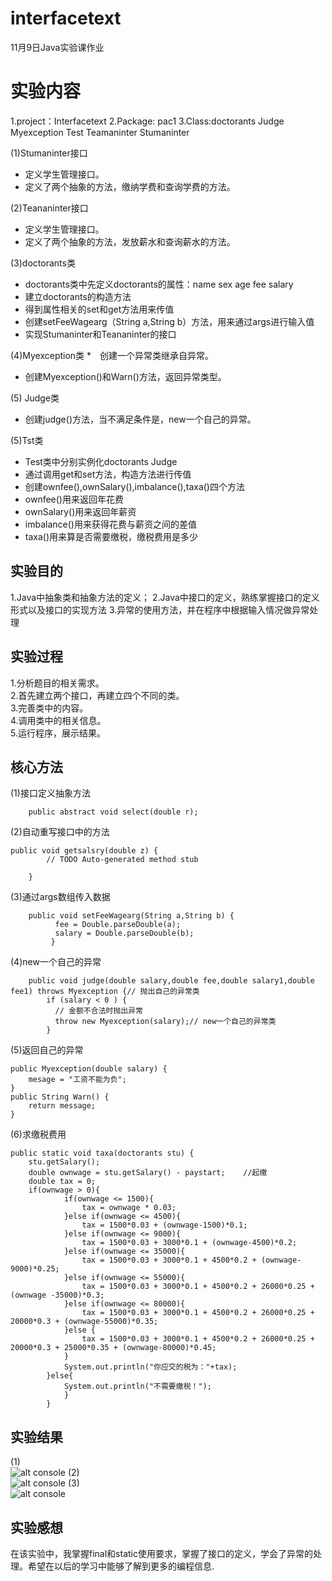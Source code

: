 # interfacetext
11月9日Java实验课作业
# 实验内容
1.project：Interfacetext 
2.Package: pac1
3.Class:doctorants   Judge   Myexception   Test    Teamaninter  Stumaninter

(1)Stumaninter接口
* 定义学生管理接口。   
* 定义了两个抽象的方法，缴纳学费和查询学费的方法。  

(2)Teananinter接口
* 定义学生管理接口。     
* 定义了两个抽象的方法，发放薪水和查询薪水的方法。       

(3)doctorants类  
* doctorants类中先定义doctorants的属性：name sex age fee salary
* 建立doctorants的构造方法
* 得到属性相关的set和get方法用来传值
* 创建setFeeWagearg（String a,String b）方法，用来通过args进行输入值
* 实现Stumaninter和Teananinter的接口 

(4)Myexception类
*　创建一个异常类继承自异常。
*  创建Myexception()和Warn()方法，返回异常类型。

(5) Judge类
* 创建judge()方法，当不满足条件是，new一个自己的异常。    

(5)Tst类   
* Test类中分别实例化doctorants  Judge  
* 通过调用get和set方法，构造方法进行传值   
* 创建ownfee(),ownSalary(),imbalance(),taxa()四个方法  
* ownfee()用来返回年花费  
* ownSalary()用来返回年薪资  
* imbalance()用来获得花费与薪资之间的差值  
* taxa()用来算是否需要缴税，缴税费用是多少  

## 实验目的
1.Java中抽象类和抽象方法的定义； 
2.Java中接口的定义，熟练掌握接口的定义形式以及接口的实现方法
3.异常的使用方法，并在程序中根据输入情况做异常处理

## 实验过程
1.分析题目的相关需求。  
2.首先建立两个接口，再建立四个不同的类。  
3.完善类中的内容。   
4.调用类中的相关信息。  
5.运行程序，展示结果。  
## 核心方法
(1)接口定义抽象方法
```
	public abstract void select(double r);
```
(2)自动重写接口中的方法
```
public void getsalsry(double z) {
		// TODO Auto-generated method stub
		
	}
```
  (3)通过args数组传入数据
```
	public void setFeeWagearg(String a,String b) {           
		  fee = Double.parseDouble(a);
		  salary = Double.parseDouble(b);
		 }
```
(4)new一个自己的异常
```
	public void judge(double salary,double fee,double salary1,double fee1) throws Myexception {// 抛出自己的异常类 
	    if (salary < 0 ) { 
	      // 金额不合法时抛出异常 
	      throw new Myexception(salary);// new一个自己的异常类 
	    }
```
(5)返回自己的异常
```
public Myexception(double salary) {
 	mesage = "工资不能为负";
}
public String Warn() { 
	return message; 
} 
```
(6)求缴税费用
```
public static void taxa(doctorants stu) {
	stu.getSalary();
	double ownwage = stu.getSalary() - paystart;    //起缴
	double tax = 0;   
	if(ownwage > 0){
			if(ownwage <= 1500){
				tax = ownwage * 0.03;
			}else if(ownwage <= 4500){
				tax = 1500*0.03 + (ownwage-1500)*0.1;
			}else if(ownwage <= 9000){
				tax = 1500*0.03 + 3000*0.1 + (ownwage-4500)*0.2;
			}else if(ownwage <= 35000){
				tax = 1500*0.03 + 3000*0.1 + 4500*0.2 + (ownwage-9000)*0.25;
			}else if(ownwage <= 55000){
				tax = 1500*0.03 + 3000*0.1 + 4500*0.2 + 26000*0.25 + (ownwage -35000)*0.3;
			}else if(ownwage <= 80000){
				tax = 1500*0.03 + 3000*0.1 + 4500*0.2 + 26000*0.25 + 20000*0.3 + (ownwage-55000)*0.35;
			}else {
				tax = 1500*0.03 + 3000*0.1 + 4500*0.2 + 26000*0.25 + 20000*0.3 + 25000*0.35 + (ownwage-80000)*0.45;
			}
			System.out.println("你应交的税为："+tax);
		}else{
			System.out.println("不需要缴税！");
			}
		}
```

## 实验结果
(1)    
![alt console](http://m.qpic.cn/psc?/V52yqGBZ0K1FfT4VLt0D434dKK44lH1q/45NBuzDIW489QBoVep5mcSQ3w6maRFJlTfiVHkCPxMIQGCDh4YLZGDkuimWKwckKEJxFVhi7mnBstERLGQrDMIPSJjZDiESwVDn.whGH9Oc!/b&bo=JwJvAAAAAAADF3g!&rf=viewer_4) 
(2)    
![alt console](http://m.qpic.cn/psc?/V52yqGBZ0K1FfT4VLt0D434dKK44lH1q/45NBuzDIW489QBoVep5mccBdxxdd*PZOgzA7Iiq1ekumnzBlaMAFVssbN3O2WPGexmcwKk79RswjXISq7hEz2wi7WeDAHQzmqo9EFvCfKF8!/b&bo=0QFzAAAAAAADF5E!&rf=viewer_4) 
(3)    
![alt console](http://m.qpic.cn/psc?/V52yqGBZ0K1FfT4VLt0D434dKK44lH1q/45NBuzDIW489QBoVep5mccBdxxdd*PZOgzA7Iiq1ekuNPGi3GqzmhwfLtwIV2LxkxKqaheTXzR9Bwjq5VBgFJMpAtKHnD815zfibxjiifgU!/b&bo=8gFnAAAAAAADF6Y!&rf=viewer_4) 

## 实验感想 
在该实验中，我掌握final和static使用要求，掌握了接口的定义，学会了异常的处理。希望在以后的学习中能够了解到更多的编程信息.   
